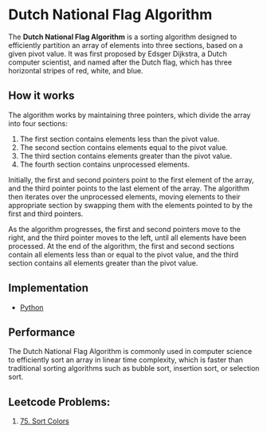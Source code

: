# Dutch National Flag Algorithm

The **Dutch National Flag Algorithm** is a sorting algorithm designed to efficiently partition an array of elements into three sections, based on a given pivot value. It was first proposed by Edsger Dijkstra, a Dutch computer scientist, and named after the Dutch flag, which has three horizontal stripes of red, white, and blue.

## How it works

The algorithm works by maintaining three pointers, which divide the array into four sections:

1. The first section contains elements less than the pivot value.
2. The second section contains elements equal to the pivot value.
3. The third section contains elements greater than the pivot value.
4. The fourth section contains unprocessed elements.

Initially, the first and second pointers point to the first element of the array, and the third pointer points to the last element of the array. The algorithm then iterates over the unprocessed elements, moving elements to their appropriate section by swapping them with the elements pointed to by the first and third pointers.

As the algorithm progresses, the first and second pointers move to the right, and the third pointer moves to the left, until all elements have been processed. At the end of the algorithm, the first and second sections contain all elements less than or equal to the pivot value, and the third section contains all elements greater than the pivot value.

## Implementation

- [Python](./algorithm.py)

## Performance

The Dutch National Flag Algorithm is commonly used in computer science to efficiently sort an array in linear time complexity, which is faster than traditional sorting algorithms such as bubble sort, insertion sort, or selection sort.

## Leetcode Problems:

1. [75. Sort Colors](https://leetcode.com/problems/sort-colors/description/)
